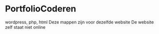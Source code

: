 # PortfolioCoderen
wordpress, php, html
Deze mappen zijn voor dezelfde website 
De website zelf staat niet online

